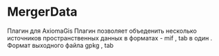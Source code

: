 # MergerData
Плагин для AxiomaGis
Плагин позволяет объеденить несколько источников пространственных данных в форматах - mif , tab в один . Формат выходного файла gpkg , tab
